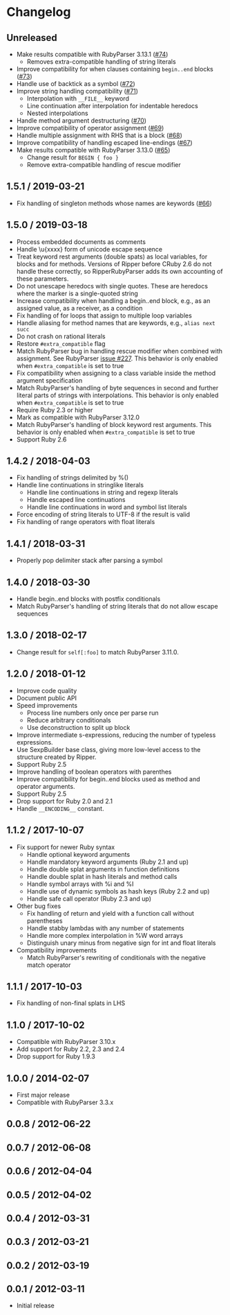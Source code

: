 # Changelog

## Unreleased

* Make results compatible with RubyParser 3.13.1 ([#74])
  - Removes extra-compatible handling of string literals
* Improve compatibility for when clauses containing `begin..end` blocks ([#73])
* Handle use of backtick as a symbol ([#72])
* Improve string handling compatibility ([#71])
  - Interpolation with `__FILE__` keyword
  - Line continuation after interpolation for indentable heredocs
  - Nested interpolations
* Handle method argument destructuring ([#70])
* Improve compatibility of operator assignment ([#69])
* Handle multiple assignment with RHS that is a block ([#68])
* Improve compatibility of handling escaped line-endings ([#67])
* Make results compatible with RubyParser 3.13.0 ([#65])
  - Change result for `BEGIN { foo }`
  - Remove extra-compatible handling of rescue modifier

## 1.5.1 / 2019-03-21

* Fix handling of singleton methods whose names are keywords
  ([#66])

## 1.5.0 / 2019-03-18

* Process embedded documents as comments
* Handle \u{xxxx} form of unicode escape sequence
* Treat keyword rest arguments (double spats) as local variables, for blocks
  and for methods.
  Versions of Ripper before CRuby 2.6 do not handle these correctly, so
  RipperRubyParser adds its own accounting of these parameters.
* Do not unescape heredocs with single quotes. These are heredocs where the
  marker is a single-quoted string
* Increase compatibility when handling a begin..end block, e.g., as an assigned
  value, as a receiver, as a condition
* Fix handling of for loops that assign to multiple loop variables
* Handle aliasing for method names that are keywords, e.g., `alias next succ`
* Do not crash on rational literals
* Restore `#extra_compatible` flag
* Match RubyParser bug in handling rescue modifier when combined with
  assignment. See RubyParser
  [issue #227](https://github.com/seattlerb/ruby_parser/issues/227).
  This behavior is only enabled when `#extra_compatible` is set to true
* Fix compatibility when assigning to a class variable inside the method
  argument specification
* Match RubyParser's handling of byte sequences in second and further literal
  parts of strings with interpolations. This behavior is only enabled when
  `#extra_compatible` is set to true
* Require Ruby 2.3 or higher
* Mark as compatible with RubyParser 3.12.0
* Match RubyParser's handling of block keyword rest arguments.
  This behavior is only enabled when `#extra_compatible` is set to true
* Support Ruby 2.6

## 1.4.2 / 2018-04-03

* Fix handling of strings delimited by %()
* Handle line continuations in stringlike literals
  - Handle line continuations in string and regexp literals
  - Handle escaped line continuations
  - Handle line continuations in word and symbol list literals
* Force encoding of string literals to UTF-8 if the result is valid
* Fix handling of range operators with float literals

## 1.4.1 / 2018-03-31

* Properly pop delimiter stack after parsing a symbol

## 1.4.0 / 2018-03-30

* Handle begin..end blocks with postfix conditionals
* Match RubyParser's handling of string literals that do not allow escape
  sequences

## 1.3.0 / 2018-02-17

* Change result for `self[:foo]` to match RubyParser 3.11.0.

## 1.2.0 / 2018-01-12

* Improve code quality
* Document public API
* Speed improvements
  - Process line numbers only once per parse run
  - Reduce arbitrary conditionals
  - Use deconstruction to split up block
* Improve intermediate s-expressions, reducing the number of typeless
  expressions.
* Use SexpBuilder base class, giving more low-level access to the structure
  created by Ripper.
* Support Ruby 2.5
* Improve handling of boolean operators with parenthes
* Improve compatibility for begin..end blocks used as method and operator
  arguments.
* Support Ruby 2.5
* Drop support for Ruby 2.0 and 2.1
* Handle `__ENCODING__` constant.

## 1.1.2 / 2017-10-07

* Fix support for newer Ruby syntax
  - Handle optional keyword arguments
  - Handle mandatory keyword arguments (Ruby 2.1 and up)
  - Handle double splat arguments in function definitions
  - Handle double splat in hash literals and method calls
  - Handle symbol arrays with %i and %I
  - Handle use of dynamic symbols as hash keys (Ruby 2.2 and up)
  - Handle safe call operator (Ruby 2.3 and up)
* Other bug fixes
  - Fix handling of return and yield with a function call without parentheses
  - Handle stabby lambdas with any number of statements
  - Handle more complex interpolation in %W word arrays
  - Distinguish unary minus from negative sign for int and float literals
* Compatibility improvements
  - Match RubyParser's rewriting of conditionals with the negative match
    operator

## 1.1.1 / 2017-10-03

* Fix handling of non-final splats in LHS

## 1.1.0 / 2017-10-02

* Compatible with RubyParser 3.10.x
* Add support for Ruby 2.2, 2.3 and 2.4
* Drop support for Ruby 1.9.3

## 1.0.0 / 2014-02-07

* First major release
* Compatible with RubyParser 3.3.x

## 0.0.8 / 2012-06-22

## 0.0.7 / 2012-06-08

## 0.0.6 / 2012-04-04

## 0.0.5 / 2012-04-02

## 0.0.4 / 2012-03-31

## 0.0.3 / 2012-03-21

## 0.0.2 / 2012-03-19

## 0.0.1 / 2012-03-11

* Initial release

<!-- Pull request links -->
[#74]: https://github.com/mvz/ripper_ruby_parser/pull/74
[#73]: https://github.com/mvz/ripper_ruby_parser/pull/73
[#72]: https://github.com/mvz/ripper_ruby_parser/pull/72
[#71]: https://github.com/mvz/ripper_ruby_parser/pull/71
[#70]: https://github.com/mvz/ripper_ruby_parser/pull/70
[#69]: https://github.com/mvz/ripper_ruby_parser/pull/69
[#68]: https://github.com/mvz/ripper_ruby_parser/pull/68
[#67]: https://github.com/mvz/ripper_ruby_parser/pull/67
[#66]: https://github.com/mvz/ripper_ruby_parser/pull/66
[#65]: https://github.com/mvz/ripper_ruby_parser/pull/65
